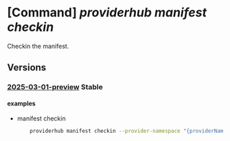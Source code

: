 # [Command] _providerhub manifest checkin_

Checkin the manifest.

## Versions

### [2025-03-01-preview](/Resources/mgmt-plane/L3N1YnNjcmlwdGlvbnMve30vcHJvdmlkZXJzL21pY3Jvc29mdC5wcm92aWRlcmh1Yi9wcm92aWRlcnJlZ2lzdHJhdGlvbnMve30vY2hlY2tpbm1hbmlmZXN0/2025-03-01-preview.xml) **Stable**

<!-- mgmt-plane /subscriptions/{}/providers/microsoft.providerhub/providerregistrations/{}/checkinmanifest 2025-03-01-preview -->

#### examples

- manifest checkin
    ```bash
        providerhub manifest checkin --provider-namespace "{providerNamespace}" --environment "Canary"
    ```
